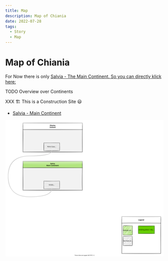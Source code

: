 ```yaml
---
title: Map
description: Map of Chiania
date: 2022-07-28
tags:
  - Story
  - Map
---
```


# Map of Chiania

For Now there is only [Salvia - The Main Continent. So you can directly klick here:](salvia/00_salvia_main_continent.md)



TODO Overview over Continents

XXX 🏗️ This is a Construction Site 😃

- [Salvia - Main Continent](salvia/00_salvia_main_continent.md)

![Continents](include/world_continents.drawio.svg)
